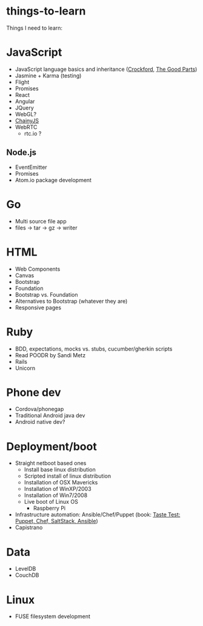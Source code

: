 things-to-learn
===============

Things I need to learn:

# JavaScript

 * JavaScript language basics and inheritance ([Crockford](http://yuiblog.com/crockford/), [The Good Parts](http://shop.oreilly.com/product/9780596517748.do))
 * Jasmine + Karma (testing)
 * Flight
 * Promises
 * React 
 * Angular
 * JQuery
 * WebGL?
 * [ChainyJS](https://github.com/chainyjs/chainy)
 * WebRTC
   * rtc.io ?
 

## Node.js

 * EventEmitter
 * Promises
 * Atom.io package development

# Go

 * Multi source file app
 * files -> tar -> gz -> writer

# HTML

 * Web Components
 * Canvas
 * Bootstrap
 * Foundation
 * Bootstrap vs. Foundation
 * Alternatives to Bootstrap (whatever they are)
 * Responsive pages

# Ruby

 * BDD, expectations, mocks vs. stubs, cucumber/gherkin scripts
 * Read POODR by Sandi Metz
 * Rails
 * Unicorn

# Phone dev

 * Cordova/phonegap
 * Traditional Android java dev
 * Android native dev?

# Deployment/boot

 * Straight netboot based ones
   * Install base linux distribution
   * Scripted install of linux distribution
   * Installation of OSX Mavericks
   * Installation of WinXP/2003
   * Installation of Win7/2008
   * Live boot of Linux OS
     * Raspberry Pi
 * Infrastructure automation: Ansible/Chef/Puppet (book: [Taste Test: Puppet, Chef, SaltStack, Ansible](https://devopsu.com/books/taste-test-puppet-chef-salt-stack-ansible.html))
 * Capistrano

# Data

 * LevelDB
 * CouchDB

# Linux

 * FUSE filesystem development
